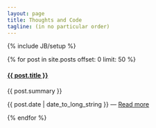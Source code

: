 ```yaml
---
layout: page
title: Thoughts and Code 
tagline: (in no particular order)
---
```

{% include JB/setup %}

{% for post in site.posts offset: 0 limit: 50 %}
<div class="row-fluid">
      <div class="span12">
		<h4><strong><a href="{{ post.url }}">{{ post.title }}</a></strong></h4>
        <p>
          {{ post.summary }}
        </p>
        <p><span>{{ post.date | date_to_long_string }}</span> — <a href="{{ post.url }}">Read more</a></p>
      </div>
</div>
{% endfor %}	


